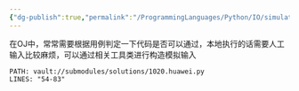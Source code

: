 ```yaml
---
{"dg-publish":true,"permalink":"/ProgrammingLanguages/Python/IO/simulate IO/","noteIcon":"3"}
---
```


在OJ中，常常需要根据用例判定一下代码是否可以通过，本地执行的话需要人工输入比较麻烦，可以通过相关工具类进行构造模拟输入
```embed-python
PATH: vault://submodules/solutions/1020.huawei.py
LINES: "54-83"
```


